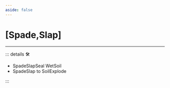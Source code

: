 ```yaml
---
aside: false
---
```

# <py>[<labor>Spade</labor>,<motor>Slap</motor>]</py>

---

<!-- =================================================== -->
<!-- =================================================== -->
<!-- =================================================== -->
<!-- =================================================== -->
<!-- =================================================== -->
::: details 🛠

- SpadeSlapSeal WetSoil
- SpadeSlap to SoilExplode

:::
